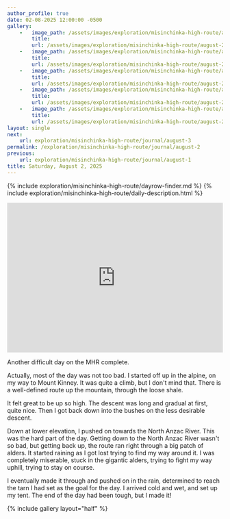 ```yaml
---
author_profile: true
date: 02-08-2025 12:00:00 -0500
gallery: 
    -   image_path: /assets/images/exploration/misinchinka-high-route/august-2/small/9543.jpg
        title: 
        url: /assets/images/exploration/misinchinka-high-route/august-2/large/9543.jpg
    -   image_path: /assets/images/exploration/misinchinka-high-route/august-2/small/9544.jpg
        title: 
        url: /assets/images/exploration/misinchinka-high-route/august-2/large/9544.jpg
    -   image_path: /assets/images/exploration/misinchinka-high-route/august-2/small/9545.jpg
        title: 
        url: /assets/images/exploration/misinchinka-high-route/august-2/large/9545.jpg
    -   image_path: /assets/images/exploration/misinchinka-high-route/august-2/small/9546.jpg
        title: 
        url: /assets/images/exploration/misinchinka-high-route/august-2/large/9546.jpg
    -   image_path: /assets/images/exploration/misinchinka-high-route/august-2/small/9547.jpg
        title: 
        url: /assets/images/exploration/misinchinka-high-route/august-2/large/9547.jpg
layout: single
next:
    url: exploration/misinchinka-high-route/journal/august-3
permalink: /exploration/misinchinka-high-route/journal/august-2
previous:
    url: exploration/misinchinka-high-route/journal/august-1
title: Saturday, August 2, 2025
---
```

{% include exploration/misinchinka-high-route/dayrow-finder.md %}
{% include exploration/misinchinka-high-route/daily-description.html %}

<iframe width="100%" height="350px" frameborder="0" allowfullscreen src="https://caltopo.com/m/19CB14C"></iframe>

Another difficult day on the MHR complete.

Actually, most of the day was not too bad. I started off up in the alpine, on my way to Mount Kinney. It was quite a climb, but I don't mind that. There is a well-defined route up the mountain, through the loose shale.

It felt great to be up so high. The descent was long and gradual at first, quite nice. Then I got back down into the bushes on the less desirable descent.

Down at lower elevation, I pushed on towards the North Anzac River. This was the hard part of the day. Getting down to the North Anzac River wasn't so bad, but getting back up, the route ran right through a big patch of alders. It started raining as I got lost trying to find my way around it. I was completely miserable, stuck in the gigantic alders, trying to fight my way uphill, trying to stay on course.

I eventually made it through and pushed on in the rain, determined to reach the tarn I had set as the goal for the day. I arrived cold and wet, and set up my tent. The end of the day had been tough, but I made it!

{% include gallery layout="half" %}